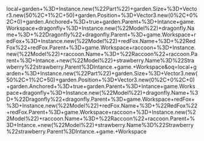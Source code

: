 local+garden+%3D+Instance.new(%22Part%22)+garden.Size+%3D+Vector3.new(50%2C+1%2C+50)+garden.Position+%3D+Vector3.new(0%2C+0%2C+0)+garden.Anchored+%3D+true+garden.Parent+%3D+Intance+game.Workspace+dragonfly+%3D+Instance.new(%22Model%22)+dragonfly.Name+%3D+%22Dragonfly%22+dragonfly.Parent+%3D+game.Workspace+redFox+%3D+Instance.new(%22Model%22)+redFox.Name+%3D+%22RedFox%22+redFox.Parent+%3D+game.Workspace+raccoon+%3D+Instance.new(%22Model%22)+raccoon.Name+%3D+%22Raccoon%22+raccoon.Parent+%3D+Intance.+new(%22Model%22)+strawberry.Name%3D%22Strawberry%22strawberry.Parent%3DIntance.+game.+Workspace&oq=local+garden+%3D+Instance.new(%22Part%22)+garden.Size+%3D+Vector3.new(50%2C+1%2C+50)+garden.Position+%3D+Vector3.new(0%2C+0%2C+0)+garden.Anchored+%3D+true+garden.Parent+%3D+Intance+game.Workspace+dragonfly+%3D+Instance.new(%22Model%22)+dragonfly.Name+%3D+%22Dragonfly%22+dragonfly.Parent+%3D+game.Workspace+redFox+%3D+Instance.new(%22Model%22)+redFox.Name+%3D+%22RedFox%22+redFox.Parent+%3D+game.Workspace+raccoon+%3D+Instance.new(%22Model%22)+raccoon.Name+%3D+%22Raccoon%22+raccoon.Parent+%3D+Intance.+new(%22Model%22)+strawberry.Name%3D%22Strawberry%22strawberry.Parent%3DIntance.+game.+Workspace
